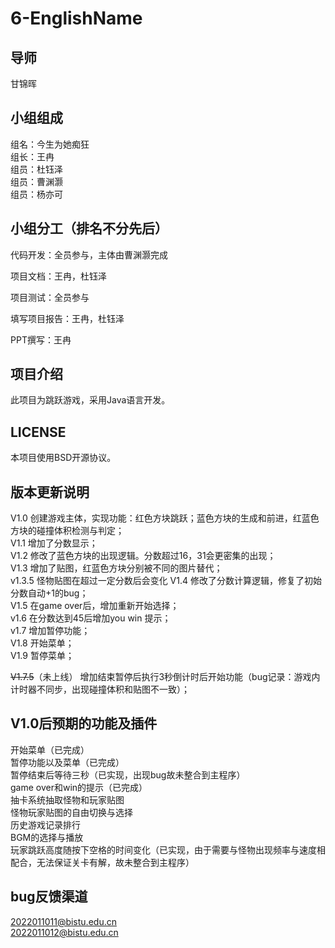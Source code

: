 # 6-EnglishName
## 导师
甘锦晖
## 小组组成
 组名：今生为她痴狂  
 组长：王冉  
 组员：杜钰泽   
 组员：曹渊灏   
 组员：杨亦可   
 ## 小组分工（排名不分先后）
 代码开发：全员参与，主体由曹渊灏完成


项目文档：王冉，杜钰泽

项目测试：全员参与

填写项目报告：王冉，杜钰泽

PPT撰写：王冉

## 项目介绍  
此项目为跳跃游戏，采用Java语言开发。
## LICENSE
本项目使用BSD开源协议。
## 版本更新说明
V1.0  创建游戏主体，实现功能：红色方块跳跃；蓝色方块的生成和前进，红蓝色方块的碰撞体积检测与判定；  
V1.1  增加了分数显示；  
V1.2  修改了蓝色方块的出现逻辑。分数超过16，31会更密集的出现；  
V1.3  增加了贴图，红蓝色方块分别被不同的图片替代；  
v1.3.5 怪物贴图在超过一定分数后会变化
V1.4 修改了分数计算逻辑，修复了初始分数自动+1的bug；  
V1.5 在game over后，增加重新开始选择；  
v1.6 在分数达到45后增加you win 提示；  
v1.7 增加暂停功能；  
V1.8 开始菜单；  
V1.9 暂停菜单；


~~V1.7.5~~（未上线） 增加结束暂停后执行3秒倒计时后开始功能（bug记录：游戏内计时器不同步，出现碰撞体积和贴图不一致）；  
## V1.0后预期的功能及插件
开始菜单（已完成）  
暂停功能以及菜单（已完成）  
暂停结束后等待三秒（已实现，出现bug故未整合到主程序）  
game over和win的提示（已完成）  
抽卡系统抽取怪物和玩家贴图  
怪物玩家贴图的自由切换与选择  
历史游戏记录排行  
BGM的选择与播放  
玩家跳跃高度随按下空格的时间变化（已实现，由于需要与怪物出现频率与速度相配合，无法保证关卡有解，故未整合到主程序）  

## bug反馈渠道
2022011011@bistu.edu.cn   
2022011012@bistu.edu.cn
